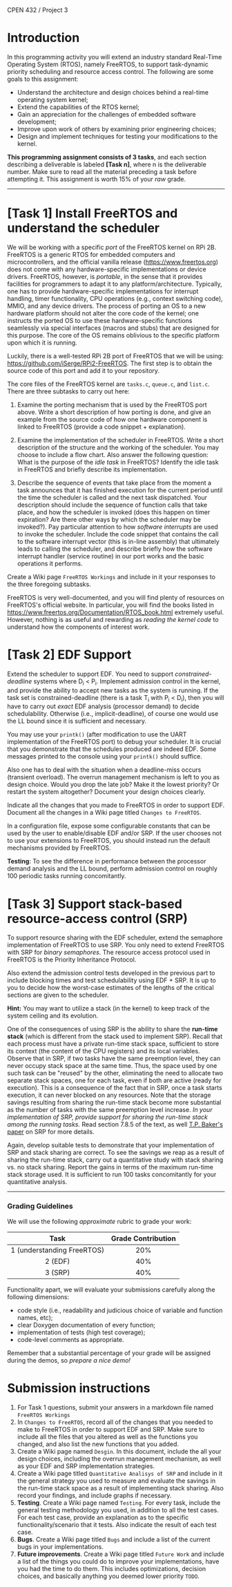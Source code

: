 CPEN 432 / Project 3

Introduction
===
In this programming activity you will extend an industry standard Real-Time Operating System (RTOS), namely FreeRTOS, to support task-dynamic priority scheduling and resource access control. The following are some goals to this assignment:

* Understand the architecture and design choices behind a real-time operating system kernel;
* Extend the capabilities of the RTOS kernel;
* Gain an appreciation for the challenges of embedded software development;
* Improve upon work of others by examining prior engineering choices;
* Design and implement techniques for testing your modifications to the kernel.



**This programming assignment consists of 3 tasks**, and each section 
describing a deliverable is labeled **[Task n]**, where n is the deliverable number. Make sure to read all the material preceding a task before 
attempting it. This assignment is worth 15% of your _raw_ grade. 

------------------------------------------------------------------------------- 

# [Task 1] Install FreeRTOS and understand the scheduler
We will be working with a specific _port_ of the FreeRTOS kernel on RPi 2B. 
FreeRTOS is a generic RTOS for embedded computers and microcontrollers, and the 
official vanilla release (https://www.freertos.org) does not come with any 
hardware-specific implementations or device drivers. FreeRTOS, however, is 
_portable_, in the sense that it provides facilities for programmers to adapt
it to any platform/architecture. Typically, one has to provide 
hardware-specific implementations for interrupt handling, timer functionality, CPU operations (e.g., context switching code), MMIO, and any device drivers. The process of porting an OS to a new hardware platform should not alter the core code of the kernel; one 
instructs the ported OS to use these hardware-specific functions seamlessly via 
special interfaces (macros and stubs) that are designed for this purpose. The core of the OS remains oblivious to the specific platform upon which it is running. 

Luckily, there is a well-tested RPi 2B port of FreeRTOS that we will be using: 
https://github.com/iSerge/RPi2-FreeRTOS. The first step is to obtain the source code of this port and add it to your repository. 

The core files of the FreeRTOS kernel are `tasks.c`, `queue.c`, and `list.c`. There are three subtasks to carry out here:

1. Examine the porting mechanism that is used by the FreeRTOS port above. Write a short description of how porting is done, and give an example from 
the source code of how one hardware component is linked to FreeRTOS (provide a code snippet + explanation). 

2. Examine the implementation of the scheduler in FreeRTOS. Write a short 
description of the structure and the working of the scheduler. You may choose to include a flow chart. Also answer the following question: What is the purpose 
of the _idle task_ in FreeRTOS? Identify the idle task in FreeRTOS and briefly 
describe its implementation. 

3. Describe the sequence of events that take place from the moment a task 
   announces that it has finished execution for the current period until the 
   time the scheduler is called and the next task dispatched. Your description
   should include the sequence of function calls that take place, and how the 
   scheduler is invoked (does this happen on timer expiration? Are there other
   ways by which the scheduler may be invoked?). Pay particular attention to 
   how _software interrupts_ are used to invoke the scheduler. Include 
   the code snippet that contains the call to the software interrupt vector
   (this is in-line assembly) that ultimately leads
   to calling the scheduler, and describe briefly how the software interrupt 
   handler (service routine) in our port works and the basic operations it performs. 

Create a Wiki page `FreeRTOS Workings` and include in it your responses to the three foregoing subtasks. 

FreeRTOS is very well-documented, and you will find plenty of resources on FreeRTOS's official website. In particular, you will find the books listed in https://www.freertos.org/Documentation/RTOS_book.html extremely useful. However, nothing is as useful and rewarding as _reading the kernel code_ to understand how 
the components of interest work. 

# [Task 2] EDF Support
 Extend the scheduler to support EDF. You need to support _constrained-deadline_ systems where D<sub>i</sub> < P<sub>i</sub>. Implement admission control in the kernel, and provide the ability to accept new tasks as the system is running. 
 If the task set is constrained-deadline (there is a task T<sub>i</sub> with P<sub>i</sub> < D<sub>i</sub>), then you will have to carry out _exact_ EDF analysis (processor demand) to decide schedulability. Otherwise (i.e., implicit-deadline), of course one would use the LL bound since it is sufficient and necessary. 

You may use your `printk()` (after modification to use the UART implementation of the FreeRTOS port) to debug your scheduler. It is crucial that you 
demonstrate that the schedules produced are indeed EDF. Some messages printed to the console using your `printk()` should suffice. 

Also one has to deal with the situation when a deadline-miss occurs (transient overload). The 
overrun management mechanism is left to you as design choice. Would you drop the late job? Make it the lowest priority? Or restart the system altogether? 
Document your design choices clearly. 

Indicate all the changes that you made to FreeRTOS in order to support EDF. 
Document all the changes in a Wiki page titled `Changes to FreeRTOS`.

In a configuration file, expose some configurable constants that can be used by the user to enable/disable EDF and/or SRP. If the user chooses not to use your extensions to FreeRTOS, you should instead run the default mechanisms provided by FreeRTOS.

**Testing**: To see the difference in performance between the processor demand analysis and the LL bound, perform admission control on roughly 100 periodic 
tasks running concomitantly.  

# [Task 3] Support stack-based resource-access control (SRP)
To support resource sharing with the EDF scheduler, extend the semaphore implementation of FreeRTOS to use SRP. You only need to extend FreeRTOS with SRP for 
_binary semaphores_. The resource access protocol used in FreeRTOS is the Priority Inheritance Protocol.

Also extend the admission control tests developed in the previous part to include blocking times and test schedulability using EDF + SRP. It is up to you to decide how the worst-case estimates of the lengths of the critical sections are given to the scheduler.

**Hint:** You may want to utilize a stack (in the kernel) to keep track of the 
system ceiling and its evolution.

One of the consequences of using SRP is the ability to share the **run-time stack** (which is different from the stack used to implement SRP). Recall that each 
process must have a private run-time stack space, sufficient to store its context (the content of the CPU registers) and its local variables. Observe that in 
SRP, if two tasks have the same preemption level, they can never occupy stack 
space at the same time. Thus, the space used by one such task can be "reused" by the other, eliminating the need to allocate two separate stack spaces, one for each task, even if both are active (ready for execution). This is a consequence of the fact that in SRP, once a task starts execution, it can never blocked on any resources. Note that the storage savings resulting from sharing the run-time stack become more substantial as the number of tasks with the same preemption level increase. _In your implementation of SRP, provide support for sharing the run-time stack among the running tasks._ Read section 7.8.5 of the 
text, as well [T.P. Baker's paper](http://ieeexplore.ieee.org/document/128747/) on SRP for more details.

Again, develop suitable tests to demonstrate that your implementation of SRP 
and stack sharing are correct. To see the savings we reap as a result of sharing the run-time stack, carry out a quantitative study with stack sharing vs. no stack sharing. Report the gains in terms of the maximum run-time stack storage used. It is sufficient to run 100 tasks concomitantly for your quantitative analysis. 



-------------------------------------------------------------------------------


### Grading Guidelines

We will use the following _approximate_ rubric to grade your work:		

| Task | Grade Contribution |		
|:----:|:---:|
| 1  (understanding FreeRTOS) | 20% |
| 2 (EDF) | 40% |		
| 3 (SRP) | 40% |

Functionality apart, we will evaluate your submissions carefully along the following dimensions:
+ code style (i.e., readability and judicious choice of variable and function 
  names, etc);
+ clear Doxygen documentation of every function;
+ implementation of tests (high test coverage);
+ code-level comments as appropriate.

Remember that a substantial percentage of your grade will be assigned during 
the demos, so _prepare a nice demo!_ 


# Submission instructions
1. For Task 1 questions, submit your answers in a markdown file named `FreeRTOS Workings`
2. In `Changes to FreeRTOS`, record all of the changes that you needed to make to 
   FreeRTOS in order to support EDF and SRP. Make sure to include all the 
   files that you altered as well as the functions you changed, and also
   list the new functions that you added. 
3. Create a Wiki page named `Desgin`. In this document, 
   include the all your design choices, including the overrun management 
   mechanism, as well as your EDF and SRP implementation strategies.
4. Create a Wiki page titled `Quantitative Analisys of SRP` and include in it the general strategy 
   you used to measure and evaluate the savings in the run-time stack space as
   a result of implementing stack sharing. Also record your findings, and 
   include graphs if necessary. 
5. **Testing**. Create a Wiki page named `Testing`. For every task,
   include the general testing methodology you used, in addition 
   to all the test cases. For each test case, provide an explanation
   as to the specific functionality/scenario that it tests. Also indicate the 
   result of each test case. 
6. **Bugs**. Create a Wiki page titled `Bugs` and include a list of the current bugs in your implementations.
7. **Future improvements**. Create a Wiki page titled `Future Work` and include a list 
   of the things you could do to improve your implementations, 
   have you had the time to do them. This includes optimizations, 
   decision choices, and basically anything you deemed lower priority `TODO`.
